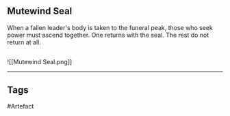 ## Mutewind Seal
When a fallen leader's body is taken to the funeral peak,
those who seek power must ascend together.
One returns with the seal.
The rest do not return at all.
## 
![[Mutewind Seal.png]]

---
## Tags
#Artefact